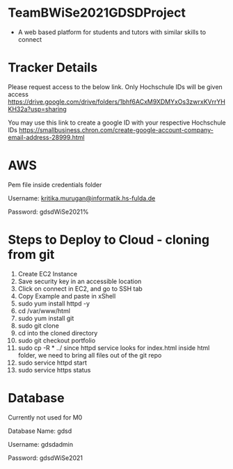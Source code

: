 # TeamBWiSe2021GDSDProject
- A web based platform for students and tutors with similar skills to connect


# Tracker Details

Please request access to the below link. Only Hochschule IDs will be given access
https://drive.google.com/drive/folders/1bhf6ACxM9XDMYxOs3zwrxKVrrYHKH32a?usp=sharing

You may use this link to create a google ID with your respective Hochschule IDs
https://smallbusiness.chron.com/create-google-account-company-email-address-28999.html


# AWS

Pem file inside credentials folder

Username: kritika.murugan@informatik.hs-fulda.de

Password: gdsdWiSe2021%


# Steps to Deploy to Cloud - cloning from git

1. Create EC2 Instance
2. Save security key in an accessible location
3. Click on connect in EC2, and go to SSH tab
4. Copy Example and paste in xShell
5. sudo yum install httpd -y
6. cd /var/www/html
7. sudo yum install git
8. sudo git clone
9. cd into the cloned directory
10. sudo git checkout portfolio
11. sudo cp -R * ../   since httpd service looks for index.html inside html folder, we need to bring all files out of the git repo
12. sudo service httpd start
13. sudo service https status

# Database

Currently not used for M0

Database Name: gdsd

Username: gdsdadmin

Password: gdsdWiSe2021
